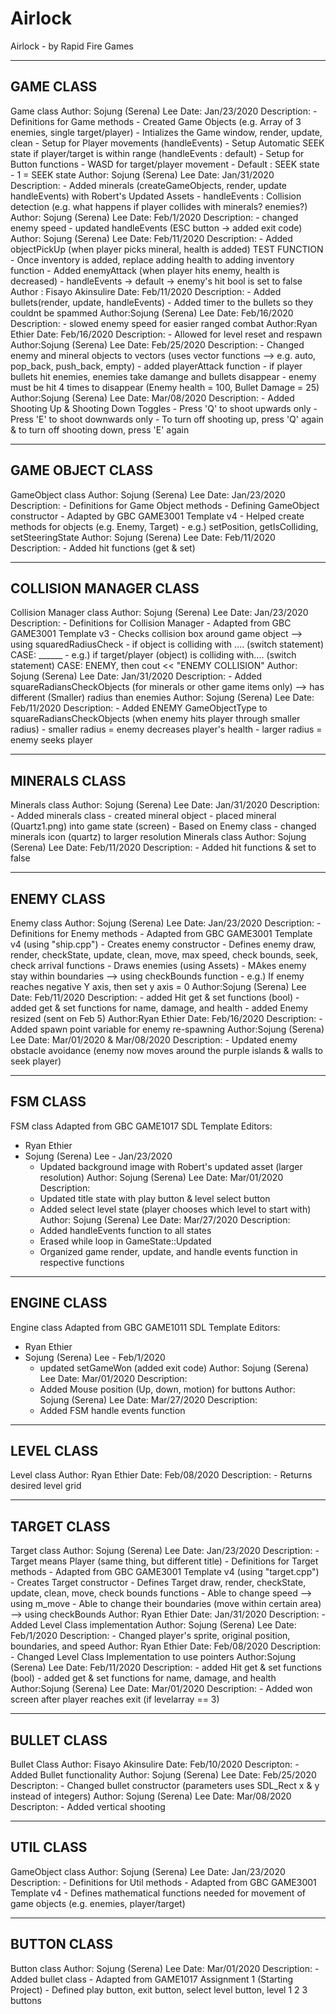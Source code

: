 # Airlock
Airlock - by Rapid Fire Games


----------
GAME CLASS
----------

Game class
Author: Sojung (Serena) Lee
Date: Jan/23/2020
Description:
	- Definitions for Game methods
	- Created Game Objects (e.g. Array of 3 enemies, single target/player)
	- Intializes the Game window, render, update, clean
	- Setup for Player movements (handleEvents)
	- Setup Automatic SEEK state if player/target is within range (handleEvents : default)
	- Setup for Button functions
		- WASD for target/player movement
		- Default : SEEK state
		- 1 = SEEK state
Author: Sojung (Serena) Lee
Date: Jan/31/2020
Description:
	- Added minerals (createGameObjects, render, update handleEvents) with Robert's Updated Assets
	- handleEvents : Collision detection (e.g. what happens if player collides with minerals? enemies?)
Author: Sojung (Serena) Lee
Date: Feb/1/2020
Description:
	- changed enemy speed
	- updated handleEvents (ESC button -> added exit code)
Author: Sojung (Serena) Lee
Date: Feb/11/2020
Description:
	- Added objectPickUp (when player picks mineral, health is added) TEST FUNCTION
		- Once inventory is added, replace adding health to adding inventory function
	- Added enemyAttack (when player hits enemy, health is decreased)
	- handleEvents -> default -> enemy's hit bool is set to false
Author : Fisayo Akinsulire
Date: Feb/11/2020
Description:
	- Added bullets(render, update, handleEvents)
	- Added timer to the bullets so they couldnt be spammed
Author:Sojung (Serena) Lee
Date: Feb/16/2020
Description:
	- slowed enemy speed for easier ranged combat
Author:Ryan Ethier
Date: Feb/16/2020
Description:
	- Allowed for level reset and respawn
Author:Sojung (Serena) Lee
Date: Feb/25/2020
Description:
	- Changed enemy and mineral objects to vectors (uses vector functions --> e.g. auto, pop_back, push_back, empty)
	- added playerAttack function
		- if player bullets hit enemies, enemies take damange and bullets disappear
		- enemy must be hit 4 times to disappear (Enemy health = 100, Bullet Damage = 25)
Author:Sojung (Serena) Lee
Date: Mar/08/2020
Description:
	- Added Shooting Up & Shooting Down Toggles
		- Press 'Q' to shoot upwards only
		- Press 'E' to shoot downwards only
		- To turn off shooting up, press 'Q' again & to turn off shooting down, press 'E' again


----------
GAME OBJECT CLASS
----------

GameObject class
Author: Sojung (Serena) Lee
Date: Jan/23/2020
Description:
	- Definitions for Game Object methods
	- Defining GameObject constructor
	- Adapted by GBC GAME3001 Template v4
	- Helped create methods for objects (e.g. Enemy, Target)
		- e.g.) setPosition, getIsColliding, setSteeringState
Author: Sojung (Serena) Lee
Date: Feb/11/2020
Description:
	- Added hit functions (get & set)
	

----------
COLLISION MANAGER CLASS
----------

Collision Manager class
Author: Sojung (Serena) Lee
Date: Jan/23/2020
Description:
	- Definitions for Collision Manager
	- Adapted from GBC GAME3001 Template v3
	- Checks collision box around game object --> using squaredRadiusCheck
		- if object is colliding with .... (switch statement) CASE: ______
		- e.g.) if target/player (object) is colliding with.... (switch statement) CASE: ENEMY,
					then cout << "ENEMY COLLISION" 
Author: Sojung (Serena) Lee
Date: Jan/31/2020
Description:
	- Added squareRadiansCheckObjects (for minerals or other game items only) --> has different (Smaller) radius than enemies
Author: Sojung (Serena) Lee
Date: Feb/11/2020
Description:
	- Added ENEMY GameObjectType to squareRadiansCheckObjects (when enemy hits player through smaller radius)
		- smaller radius = enemy decreases player's health
		- larger radius = enemy seeks player


----------
MINERALS CLASS
----------

Minerals class
Author: Sojung (Serena) Lee
Date: Jan/31/2020
Description:
	- Added minerals class
	- created mineral object
	- placed mineral (Quartz1.png) into game state (screen)
	- Based on Enemy class
	- changed minerals icon (quartz) to larger resolution
Minerals class
Author: Sojung (Serena) Lee
Date: Feb/11/2020
Description:
	- Added hit functions & set to false


----------
ENEMY CLASS
----------

Enemy class
Author: Sojung (Serena) Lee
Date: Jan/23/2020
Description:
	- Definitions for Enemy methods
	- Adapted from GBC GAME3001 Template v4 (using "ship.cpp")
	- Creates enemy constructor
	- Defines enemy draw, render, checkState, update, clean, move, max speed, check bounds, seek, check arrival functions
	- Draws enemies (using Assets)
	- MAkes enemy stay within boundaries --> using checkBounds function
		- e.g.) If enemy reaches negative Y axis, then set y axis = 0
Author:Sojung (Serena) Lee
Date: Feb/11/2020
Description:
	 - added Hit get & set functions (bool)
	 - added get & set functions for name, damage, and health
	 - added Enemy resized (sent on Feb 5)
Author:Ryan Ethier
Date: Feb/16/2020
Description:
	 - Added spawn point variable for enemy re-spawning
Author:Sojung (Serena) Lee
Date: Mar/01/2020 & Mar/08/2020
Description:
	 - Updated enemy obstacle avoidance (enemy now moves around the purple islands & walls to seek player)


----------
FSM CLASS
----------

FSM class
 Adapted from GBC GAME1017 SDL Template
 Editors:
 - Ryan Ethier
 - Sojung (Serena) Lee - Jan/23/2020
	- Updated background image with Robert's updated asset (larger resolution)
Author: Sojung (Serena) Lee
Date: Mar/01/2020
Description:
	- Updated title state with play button & level select button
	- Added select level state (player chooses which level to start with)
Author: Sojung (Serena) Lee
Date: Mar/27/2020
Description:
	- Added handleEvents function to all states
	- Erased while loop in GameState::Updated
	- Organized game render, update, and handle events function in respective functions


----------
ENGINE CLASS
----------

Engine class
 Adapted from GBC GAME1011 SDL Template
 Editors:
 - Ryan Ethier
  - Sojung (Serena) Lee - Feb/1/2020
	- updated setGameWon (added exit code)
Author: Sojung (Serena) Lee
Date: Mar/01/2020
Description:
	- Added Mouse position (Up, down, motion) for buttons
Author: Sojung (Serena) Lee
Date: Mar/27/2020
Description:
	- Added FSM handle events function

----------
LEVEL CLASS
----------

Level class
Author: Ryan Ethier
Date: Feb/08/2020
Description:
	- Returns desired level grid


----------
TARGET CLASS
----------

Target class
Author: Sojung (Serena) Lee
Date: Jan/23/2020
Description:
	- Target means Player (same thing, but different title)
	- Definitions for Target methods
	- Adapted from GBC GAME3001 Template v4 (using "target.cpp")
	- Creates Target constructor
	- Defines Target draw, render, checkState, update, clean, move, check bounds functions
	- Able to change speed --> using m_move
	- Able to change their boundaries (move within certain area) --> using checkBounds
Author: Ryan Ethier
Date: Jan/31/2020
Description:
	- Added Level Class implementation
Author: Sojung (Serena) Lee
Date: Feb/1/2020
Description:
	- Changed player's sprite, original position, boundaries, and speed
Author: Ryan Ethier
Date: Feb/08/2020
Description:
	- Changed Level Class Implementation to use pointers
Author:Sojung (Serena) Lee
Date: Feb/11/2020
Description:
	- added Hit get & set functions (bool)
	- added get & set functions for name, damage, and health
Author:Sojung (Serena) Lee
Date: Mar/01/2020
Description:
	- Added won screen after player reaches exit (if levelarray == 3)


----------
BULLET CLASS
----------

Bullet Class
Author: Fisayo Akinsulire
Date: Feb/10/2020
Descripton:
	- Added Bullet functionality
Author: Sojung (Serena) Lee
Date: Feb/25/2020
Descripton:
	- Changed bullet constructor (parameters uses SDL_Rect x & y instead of integers)
Author: Sojung (Serena) Lee
Date: Mar/08/2020
Descripton:
	- Added vertical shooting
		
----------
UTIL CLASS
----------

GameObject class
Author: Sojung (Serena) Lee
Date: Jan/23/2020
Description:
	- Definitions for Util methods
	- Adapted from GBC GAME3001 Template v4
	- Defines mathematical functions needed for movement of game objects (e.g. enemies, player/target)
		
----------
BUTTON CLASS
----------

Button class
Author: Sojung (Serena) Lee
Date: Mar/01/2020
Description:
	- Added bullet class
	- Adapted from GAME1017 Assignment 1 (Starting Project)
	- Defined play button, exit button, select level button, level 1 2 3 buttons
